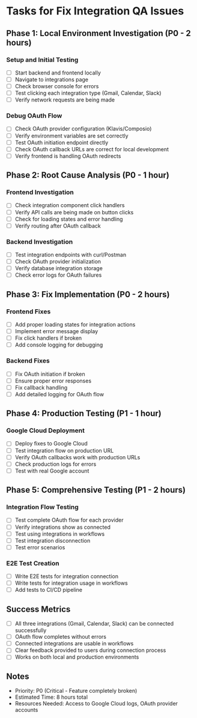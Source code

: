 # Tasks for Fix Integration QA Issues

## Phase 1: Local Environment Investigation (P0 - 2 hours)

### Setup and Initial Testing
- [ ] Start backend and frontend locally
- [ ] Navigate to integrations page
- [ ] Check browser console for errors
- [ ] Test clicking each integration type (Gmail, Calendar, Slack)
- [ ] Verify network requests are being made

### Debug OAuth Flow
- [ ] Check OAuth provider configuration (Klavis/Composio)
- [ ] Verify environment variables are set correctly
- [ ] Test OAuth initiation endpoint directly
- [ ] Check OAuth callback URLs are correct for local development
- [ ] Verify frontend is handling OAuth redirects

## Phase 2: Root Cause Analysis (P0 - 1 hour)

### Frontend Investigation
- [ ] Check integration component click handlers
- [ ] Verify API calls are being made on button clicks
- [ ] Check for loading states and error handling
- [ ] Verify routing after OAuth callback

### Backend Investigation  
- [ ] Test integration endpoints with curl/Postman
- [ ] Check OAuth provider initialization
- [ ] Verify database integration storage
- [ ] Check error logs for OAuth failures

## Phase 3: Fix Implementation (P0 - 2 hours)

### Frontend Fixes
- [ ] Add proper loading states for integration actions
- [ ] Implement error message display
- [ ] Fix click handlers if broken
- [ ] Add console logging for debugging

### Backend Fixes
- [ ] Fix OAuth initiation if broken
- [ ] Ensure proper error responses
- [ ] Fix callback handling
- [ ] Add detailed logging for OAuth flow

## Phase 4: Production Testing (P1 - 1 hour)

### Google Cloud Deployment
- [ ] Deploy fixes to Google Cloud
- [ ] Test integration flow on production URL
- [ ] Verify OAuth callbacks work with production URLs
- [ ] Check production logs for errors
- [ ] Test with real Google account

## Phase 5: Comprehensive Testing (P1 - 2 hours)

### Integration Flow Testing
- [ ] Test complete OAuth flow for each provider
- [ ] Verify integrations show as connected
- [ ] Test using integrations in workflows
- [ ] Test integration disconnection
- [ ] Test error scenarios

### E2E Test Creation
- [ ] Write E2E tests for integration connection
- [ ] Write tests for integration usage in workflows
- [ ] Add tests to CI/CD pipeline

## Success Metrics

- [ ] All three integrations (Gmail, Calendar, Slack) can be connected successfully
- [ ] OAuth flow completes without errors
- [ ] Connected integrations are usable in workflows
- [ ] Clear feedback provided to users during connection process
- [ ] Works on both local and production environments

## Notes

- Priority: P0 (Critical - Feature completely broken)
- Estimated Time: 8 hours total
- Resources Needed: Access to Google Cloud logs, OAuth provider accounts